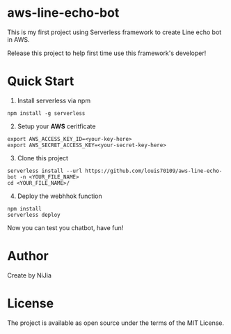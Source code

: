 # aws-line-echo-bot

This is my first project using Serverless framework to create Line echo bot in AWS.

Release this project to help first time use this framework's developer!

# Quick Start

1. Install serverless via npm

```bash=
npm install -g serverless
```

2. Setup your **AWS** ceritficate

```bash=
export AWS_ACCESS_KEY_ID=<your-key-here>
export AWS_SECRET_ACCESS_KEY=<your-secret-key-here>
```

3. Clone this project

```bash=
serverless install --url https://github.com/louis70109/aws-line-echo-bot -n <YOUR_FILE_NAME>
cd <YOUR_FILE_NAME>/
```

4. Deploy the webhhok function

```bash=
npm install
serverless deploy
```

Now you can test you chatbot, have fun!

# Author

Create by NiJia

# License

The project is available as open source under the terms of the MIT License.

